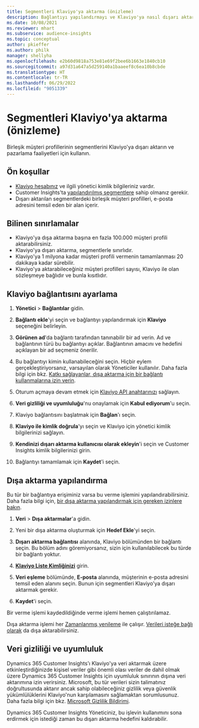 ```yaml
---
title: Segmentleri Klaviyo'ya aktarma (önizleme)
description: Bağlantıyı yapılandırmayı ve Klaviyo'ya nasıl dışarı aktarılacağını öğrenin.
ms.date: 10/08/2021
ms.reviewer: mhart
ms.subservice: audience-insights
ms.topic: conceptual
author: pkieffer
ms.author: philk
manager: shellyha
ms.openlocfilehash: e2b60d9818a753e81e69f2bee6b1663e1840cb10
ms.sourcegitcommit: a97d31a647a5d259140a1baaeef8c6ea10b8cbde
ms.translationtype: HT
ms.contentlocale: tr-TR
ms.lasthandoff: 06/29/2022
ms.locfileid: "9051339"
---
```

# <a name="export-segments-to-klaviyo-preview"></a>Segmentleri Klaviyo'ya aktarma (önizleme)

Birleşik müşteri profillerinin segmentlerini Klaviyo'ya dışarı aktarın ve pazarlama faaliyetleri için kullanın.

## <a name="prerequisites"></a>Ön koşullar

-   [Klaviyo hesabınız](https://www.klaviyo.com/) ve ilgili yönetici kimlik bilgileriniz vardır.
-   Customer Insights'ta [yapılandırılmış segmentlere](segments.md) sahip olmanız gerekir.
-   Dışarı aktarılan segmentlerdeki birleşik müşteri profilleri, e-posta adresini temsil eden bir alan içerir.

## <a name="known-limitations"></a>Bilinen sınırlamalar

- Klaviyo'ya dışa aktarma başına en fazla 100.000 müşteri profili aktarabilirsiniz.
- Klaviyo'ya dışarı aktarma, segmentlerle sınırlıdır.
- Klaviyo'ya 1 milyona kadar müşteri profili vermenin tamamlanması 20 dakikaya kadar sürebilir. 
- Klaviyo'ya aktarabileceğiniz müşteri profilleri sayısı, Klaviyo ile olan sözleşmeye bağlıdır ve bunla kısıtlıdır.

## <a name="set-up-connection-to-klaviyo"></a>Klaviyo bağlantısını ayarlama

1. **Yönetici** > **Bağlantılar** gidin.

1. **Bağlantı ekle**'yi seçin ve bağlantıyı yapılandırmak için **Klaviyo** seçeneğini belirleyin.

1. **Görünen ad**'da bağlantı tarafından tanınabilir bir ad verin. Ad ve bağlantının türü bu bağlantıyı açıklar. Bağlantının amacını ve hedefini açıklayan bir ad seçmeniz önerilir.

1. Bu bağlantıyı kimin kullanabileceğini seçin. Hiçbir eylem gerçekleştiriyorsanız, varsayılan olarak Yöneticiler kullanılır. Daha fazla bilgi için bkz. [Katkı sağlayanlar, dışa aktarma için bir bağlantı kullanmalarına izin verin](connections.md#allow-contributors-to-use-a-connection-for-exports).

1. Oturum açmaya devam etmek için [Klaviyo API anahtarınızı](https://help.klaviyo.com/hc/articles/115005062267-How-to-Manage-Your-Account-s-API-Keys) sağlayın. 

1. **Veri gizliliği ve uyumluluğu**'nu onaylamak için **Kabul ediyorum**'u seçin.

1. Klaviyo bağlantısını başlatmak için **Bağlan**'ı seçin.

1. **Klaviyo ile kimlik doğrula**'yı seçin ve Klaviyo için yönetici kimlik bilgilerinizi sağlayın.

1. **Kendinizi dışarı aktarma kullanıcısı olarak ekleyin**'i seçin ve Customer Insights kimlik bilgilerinizi girin.

1. Bağlantıyı tamamlamak için **Kaydet**'i seçin.

## <a name="configure-an-export"></a>Dışa aktarma yapılandırma

Bu tür bir bağlantıya erişiminiz varsa bu verme işlemini yapılandırabilirsiniz. Daha fazla bilgi için, [bir dışa aktarma yapılandırmak için gereken izinlere bakın](export-destinations.md#set-up-a-new-export).

1. **Veri** > **Dışa aktarmalar**'a gidin.

1. Yeni bir dışa aktarma oluşturmak için **Hedef Ekle**'yi seçin.

1. **Dışarı aktarma bağlantısı** alanında, Klaviyo bölümünden bir bağlantı seçin. Bu bölüm adını göremiyorsanız, sizin için kullanılabilecek bu türde bir bağlantı yoktur.

1. [**Klaviyo Liste Kimliğinizi**](https://help.klaviyo.com/hc/articles/115005078647-How-to-Find-a-List-ID) girin.     

3. **Veri eşleme** bölümünde, **E-posta** alanında, müşterinin e-posta adresini temsil eden alanını seçin. Bunun için segmentleri Klaviyo'ya dışarı aktarmak gerekir.

1. **Kaydet**'i seçin.

Bir verme işlemi kaydedildiğinde verme işlemi hemen çalıştırılamaz.

Dışa aktarma işlemi her [Zamanlanmış yenileme](system.md#schedule-tab) ile çalışır. [Verileri isteğe bağlı olarak](export-destinations.md#run-exports-on-demand) da dışa aktarabilirsiniz. 


## <a name="data-privacy-and-compliance"></a>Veri gizliliği ve uyumluluk

Dynamics 365 Customer Insights'ı Klaviyo'ya veri aktarmak üzere etkinleştirdiğinizde kişisel veriler gibi önemli olası veriler de dahil olmak üzere Dynamics 365 Customer Insights için uyumluluk sınırının dışına veri aktarımına izin verirsiniz. Microsoft, bu tür verileri sizin talimatınız doğrultusunda aktarır ancak sahip olabileceğiniz gizlilik veya güvenlik yükümlülüklerini Klaviyo'nun karşılamasını sağlamaktan sorumlusunuz. Daha fazla bilgi için bkz. [Microsoft Gizlilik Bildirimi](https://go.microsoft.com/fwlink/?linkid=396732).

Dynamics 365 Customer Insights Yöneticiniz, bu işlevin kullanımını sona erdirmek için istediği zaman bu dışarı aktarma hedefini kaldırabilir.

